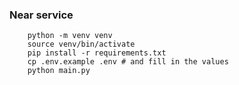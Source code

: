 ### Near service

```shell
    python -m venv venv
    source venv/bin/activate
    pip install -r requirements.txt
    cp .env.example .env # and fill in the values
    python main.py
```